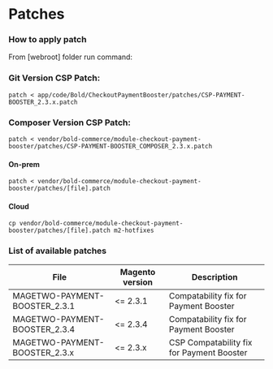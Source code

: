 # Patches

### How to apply patch
From [webroot] folder run command:

### Git Version CSP Patch:
```
patch < app/code/Bold/CheckoutPaymentBooster/patches/CSP-PAYMENT-BOOSTER_2.3.x.patch
```

### Composer Version CSP Patch:
```
patch < vendor/bold-commerce/module-checkout-payment-booster/patches/CSP-PAYMENT-BOOSTER_COMPOSER_2.3.x.patch
```

#### On-prem
```
patch < vendor/bold-commerce/module-checkout-payment-booster/patches/[file].patch
```

#### Cloud
```
cp vendor/bold-commerce/module-checkout-payment-booster/patches/[file].patch m2-hotfixes
```

### List of available patches

| File                          | Magento version | Description                               |
|-------------------------------|-----------------|-------------------------------------------|
| MAGETWO-PAYMENT-BOOSTER_2.3.1 | <= 2.3.1        | Compatability fix for Payment Booster     |
| MAGETWO-PAYMENT-BOOSTER_2.3.4 | <= 2.3.4        | Compatability fix for Payment Booster     |
| MAGETWO-PAYMENT-BOOSTER_2.3.x | <= 2.3.x        | CSP Compatability fix for Payment Booster |
